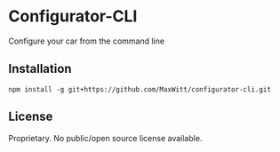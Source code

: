 # Configurator-CLI

Configure your car from the command line

## Installation

`npm install -g git+https://github.com/MaxWitt/configurator-cli.git`

## License

Proprietary. No public/open source license available.